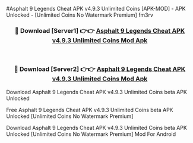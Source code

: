 #Asphalt 9 Legends Cheat APK v4.9.3 Unlimited Coins [APK-MOD] - APK Unlocked - [Unlimited Coins No Watermark Premium] fm3rv



<div align="center">

<h3>🔴 Download [Server1] 👉👉 <a href="https://momento.my/?title=Asphalt_9_Legends_Cheat_APK_v4.9.3_Unlimited_Coins">Asphalt 9 Legends Cheat APK v4.9.3 Unlimited Coins Mod Apk</a></h3><br>

<h3>🔴 Download [Server2] 👉👉 <a href="https://momento.my/?title=Asphalt_9_Legends_Cheat_APK_v4.9.3_Unlimited_Coins">Asphalt 9 Legends Cheat APK v4.9.3 Unlimited Coins Mod Apk</a></h3>
</div>



Download Asphalt 9 Legends Cheat APK v4.9.3 Unlimited Coins beta APK Unlocked

Free Asphalt 9 Legends Cheat APK v4.9.3 Unlimited Coins beta APK Unlocked [Unlimited Coins No Watermark Premium]

Download Asphalt 9 Legends Cheat APK v4.9.3 Unlimited Coins beta APK Unlocked [Unlimited Coins No Watermark Premium] Mod For Android
